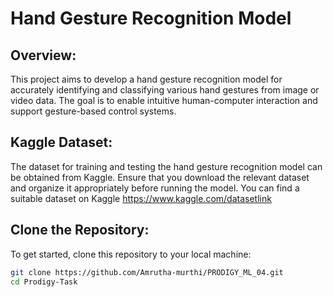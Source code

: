 # Hand Gesture Recognition Model

## Overview:

This project aims to develop a hand gesture recognition model for accurately identifying and classifying various hand gestures from image or video data. The goal is to enable intuitive human-computer interaction and support gesture-based control systems.





## Kaggle Dataset:

The dataset for training and testing the hand gesture recognition model can be obtained from Kaggle. Ensure that you download the relevant dataset and organize it appropriately before running the model. You can find a suitable dataset on Kaggle https://www.kaggle.com/datasetlink



## Clone the Repository:

To get started, clone this repository to your local machine:

```bash
git clone https://github.com/Amrutha-murthi/PRODIGY_ML_04.git
cd Prodigy-Task



